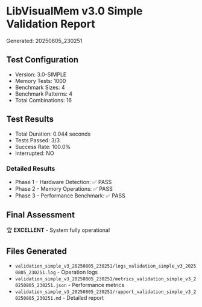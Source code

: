 # LibVisualMem v3.0 Simple Validation Report
Generated: 20250805_230251

## Test Configuration
- Version: 3.0-SIMPLE
- Memory Tests: 1000
- Benchmark Sizes: 4
- Benchmark Patterns: 4
- Total Combinations: 16

## Test Results
- Total Duration: 0.044 seconds
- Tests Passed: 3/3
- Success Rate: 100.0%
- Interrupted: NO

### Detailed Results
- Phase 1 - Hardware Detection: ✅ PASS
- Phase 2 - Memory Operations: ✅ PASS
- Phase 3 - Performance Benchmark: ✅ PASS

## Final Assessment
🏆 **EXCELLENT** - System fully operational

## Files Generated
- `validation_simple_v3_20250805_230251/logs_validation_simple_v3_20250805_230251.log` - Operation logs
- `validation_simple_v3_20250805_230251/metrics_validation_simple_v3_20250805_230251.json` - Performance metrics
- `validation_simple_v3_20250805_230251/rapport_validation_simple_v3_20250805_230251.md` - Detailed report
